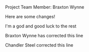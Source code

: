 Project Team Member: Braxton Wynne

Here are some changes!

I'm a god and good luck to the rest

Braxton Wynne has corrected this line

Chandler Steel corrected this line
